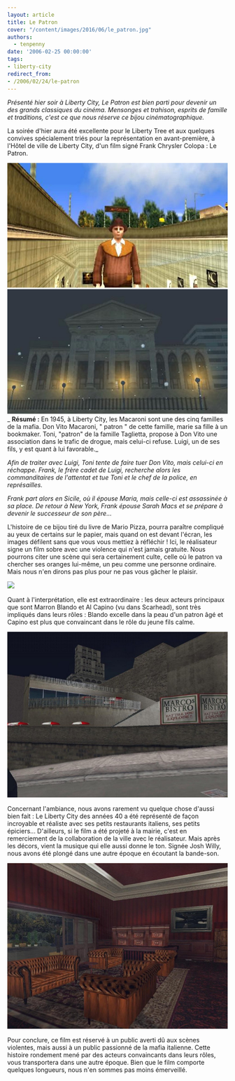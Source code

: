 ```yaml
---
layout: article
title: Le Patron
cover: "/content/images/2016/06/le_patron.jpg"
authors:
  - tenpenny
date: '2006-02-25 00:00:00'
tags:
- liberty-city
redirect_from:
- /2006/02/24/le-patron
---
```


_Présenté hier soir à Liberty City, Le Patron est bien parti pour devenir un des grands classiques du cinéma. Mensonges et trahison, esprits de famille et traditions, c'est ce que nous réserve ce bijou cinématographique._

La soirée d'hier aura été excellente pour le Liberty Tree et aux quelques convives spécialement triés pour la représentation en avant-première, à l'Hôtel de ville de Liberty City, d'un film signé Frank Chrysler Colopa : Le Patron.

![](/content/images/2005/01/marron_blando.jpg)
![](/content/images/2005/01/marie_de_nuit.jpg)
_ **Résumé :** En 1945, à Liberty City, les Macaroni sont une des cinq familles de la mafia. Don Vito Macaroni, " patron " de cette famille, marie sa fille à un bookmaker. Toni, "patron" de la famille Taglietta, propose à Don Vito une association dans le trafic de drogue, mais celui-ci refuse. Luigi, un de ses fils, y est quant à lui favorable._

_Afin de traiter avec Luigi, Toni tente de faire tuer Don Vito, mais celui-ci en réchappe. Frank, le frère cadet de Luigi, recherche alors les commanditaires de l'attentat et tue Toni et le chef de la police, en représailles._

_Frank part alors en Sicile, où il épouse Maria, mais celle-ci est assassinée à sa place. De retour à New York, Frank épouse Sarah Macs et se prépare à devenir le successeur de son père..._

L'histoire de ce bijou tiré du livre de Mario Pizza, pourra paraître compliqué au yeux de certains sur le papier, mais quand on est devant l'écran, les images défilent sans que vous vous mettiez à réfléchir ! Ici, le réalisateur signe un film sobre avec une violence qui n'est jamais gratuite. Nous pourrons citer une scène qui sera certainement culte, celle où le patron va chercher ses oranges lui-même, un peu comme une personne ordinaire. Mais nous n'en dirons pas plus pour ne pas vous gâcher le plaisir.

![](/content/images/2005/01/le_patron_0.jpg)

Quant à l'interprétation, elle est extraordinaire : les deux acteurs principaux que sont Marron Blando et Al Capino (vu dans Scarhead), sont très impliqués dans leurs rôles : Blando excelle dans la peau d'un patron âgé et Capino est plus que convaincant dans le rôle du jeune fils calme.

![](/content/images/2005/01/resto.jpg)

Concernant l'ambiance, nous avons rarement vu quelque chose d'aussi bien fait : Le Liberty City des années 40 a été représenté de façon incroyable et réaliste avec ses petits restaurants italiens, ses petits épiciers... D'ailleurs, si le film a été projeté à la mairie, c'est en remerciement de la collaboration de la ville avec le réalisateur. Mais après les décors, vient la musique qui elle aussi donne le ton. Signée Josh Willy, nous avons été plongé dans une autre époque en écoutant la bande-son.

![](/content/images/2005/01/bureau.jpg)

Pour conclure, ce film est réservé à un public averti dû aux scènes violentes, mais aussi à un public passionné de la mafia italienne. Cette histoire rondement mené par des acteurs convaincants dans leurs rôles, vous transportera dans une autre époque. Bien que le film comporte quelques longueurs, nous n'en sommes pas moins émerveillé.